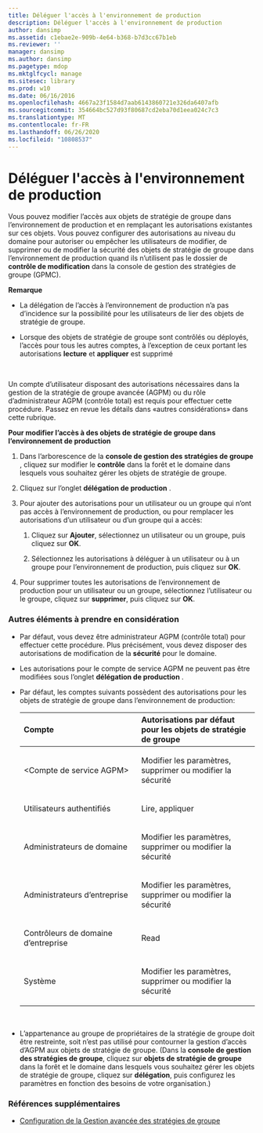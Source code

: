 ```yaml
---
title: Déléguer l'accès à l'environnement de production
description: Déléguer l'accès à l'environnement de production
author: dansimp
ms.assetid: c1ebae2e-909b-4e64-b368-b7d3cc67b1eb
ms.reviewer: ''
manager: dansimp
ms.author: dansimp
ms.pagetype: mdop
ms.mktglfcycl: manage
ms.sitesec: library
ms.prod: w10
ms.date: 06/16/2016
ms.openlocfilehash: 4667a23f1584d7aab6143860721e326da6407afb
ms.sourcegitcommit: 354664bc527d93f80687cd2eba70d1eea024c7c3
ms.translationtype: MT
ms.contentlocale: fr-FR
ms.lasthandoff: 06/26/2020
ms.locfileid: "10808537"
---
```

# Déléguer l'accès à l'environnement de production


Vous pouvez modifier l’accès aux objets de stratégie de groupe dans l’environnement de production et en remplaçant les autorisations existantes sur ces objets. Vous pouvez configurer des autorisations au niveau du domaine pour autoriser ou empêcher les utilisateurs de modifier, de supprimer ou de modifier la sécurité des objets de stratégie de groupe dans l’environnement de production quand ils n’utilisent pas le dossier de **contrôle de modification** dans la console de gestion des stratégies de groupe (GPMC).

**Remarque**  
-   La délégation de l’accès à l’environnement de production n’a pas d’incidence sur la possibilité pour les utilisateurs de lier des objets de stratégie de groupe.

-   Lorsque des objets de stratégie de groupe sont contrôlés ou déployés, l’accès pour tous les autres comptes, à l’exception de ceux portant les autorisations **lecture** et **appliquer** est supprimé

 

Un compte d’utilisateur disposant des autorisations nécessaires dans la gestion de la stratégie de groupe avancée (AGPM) ou du rôle d’administrateur AGPM (contrôle total) est requis pour effectuer cette procédure. Passez en revue les détails dans «autres considérations» dans cette rubrique.

**Pour modifier l’accès à des objets de stratégie de groupe dans l’environnement de production**

1.  Dans l’arborescence de la **console de gestion des stratégies de groupe** , cliquez sur modifier le **contrôle** dans la forêt et le domaine dans lesquels vous souhaitez gérer les objets de stratégie de groupe.

2.  Cliquez sur l’onglet **délégation de production** .

3.  Pour ajouter des autorisations pour un utilisateur ou un groupe qui n’ont pas accès à l’environnement de production, ou pour remplacer les autorisations d’un utilisateur ou d’un groupe qui a accès:

    1.  Cliquez sur **Ajouter**, sélectionnez un utilisateur ou un groupe, puis cliquez sur **OK**.

    2.  Sélectionnez les autorisations à déléguer à un utilisateur ou à un groupe pour l’environnement de production, puis cliquez sur **OK**.

4.  Pour supprimer toutes les autorisations de l’environnement de production pour un utilisateur ou un groupe, sélectionnez l’utilisateur ou le groupe, cliquez sur **supprimer**, puis cliquez sur **OK**.

### Autres éléments à prendre en considération

-   Par défaut, vous devez être administrateur AGPM (contrôle total) pour effectuer cette procédure. Plus précisément, vous devez disposer des autorisations de modification de la **sécurité** pour le domaine.

-   Les autorisations pour le compte de service AGPM ne peuvent pas être modifiées sous l’onglet **délégation de production** .

-   Par défaut, les comptes suivants possèdent des autorisations pour les objets de stratégie de groupe dans l’environnement de production:

    <table>
    <colgroup>
    <col width="50%" />
    <col width="50%" />
    </colgroup>
    <thead>
    <tr class="header">
    <th align="left">Compte</th>
    <th align="left">Autorisations par défaut pour les objets de stratégie de groupe</th>
    </tr>
    </thead>
    <tbody>
    <tr class="odd">
    <td align="left"><p>&lt;Compte de service AGPM&gt;</p></td>
    <td align="left"><p>Modifier les paramètres, supprimer ou modifier la sécurité</p></td>
    </tr>
    <tr class="even">
    <td align="left"><p>Utilisateurs authentifiés</p></td>
    <td align="left"><p>Lire, appliquer</p></td>
    </tr>
    <tr class="odd">
    <td align="left"><p>Administrateurs de domaine</p></td>
    <td align="left"><p>Modifier les paramètres, supprimer ou modifier la sécurité</p></td>
    </tr>
    <tr class="even">
    <td align="left"><p>Administrateurs d’entreprise</p></td>
    <td align="left"><p>Modifier les paramètres, supprimer ou modifier la sécurité</p></td>
    </tr>
    <tr class="odd">
    <td align="left"><p>Contrôleurs de domaine d’entreprise</p></td>
    <td align="left"><p>Read</p></td>
    </tr>
    <tr class="even">
    <td align="left"><p>Système</p></td>
    <td align="left"><p>Modifier les paramètres, supprimer ou modifier la sécurité</p></td>
    </tr>
    </tbody>
    </table>

     

-   L’appartenance au groupe de propriétaires de la stratégie de groupe doit être restreinte, soit n’est pas utilisé pour contourner la gestion d’accès d’AGPM aux objets de stratégie de groupe. (Dans la **console de gestion des stratégies de groupe**, cliquez sur **objets de stratégie de groupe** dans la forêt et le domaine dans lesquels vous souhaitez gérer les objets de stratégie de groupe, cliquez sur **délégation**, puis configurez les paramètres en fonction des besoins de votre organisation.)

### Références supplémentaires

-   [Configuration de la Gestion avancée des stratégies de groupe](configuring-advanced-group-policy-management.md)

 

 





